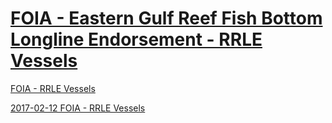 # [FOIA - Eastern Gulf Reef Fish Bottom Longline Endorsement - RRLE Vessels](http://sero.nmfs.noaa.gov/operations_management_information_services/constituency_services_branch/freedom_of_information_act/common_foia/RRLE.htm)  


[FOIA - RRLE Vessels](http://sero.nmfs.noaa.gov/operations_management_information_services/constituency_services_branch/freedom_of_information_act/common_foia/RRLE.htm)  

[2017-02-12 FOIA - RRLE Vessels](http://web.archive.org/web/20170213041103/http://sero.nmfs.noaa.gov/operations_management_information_services/constituency_services_branch/freedom_of_information_act/common_foia/RRLE.htm)  

